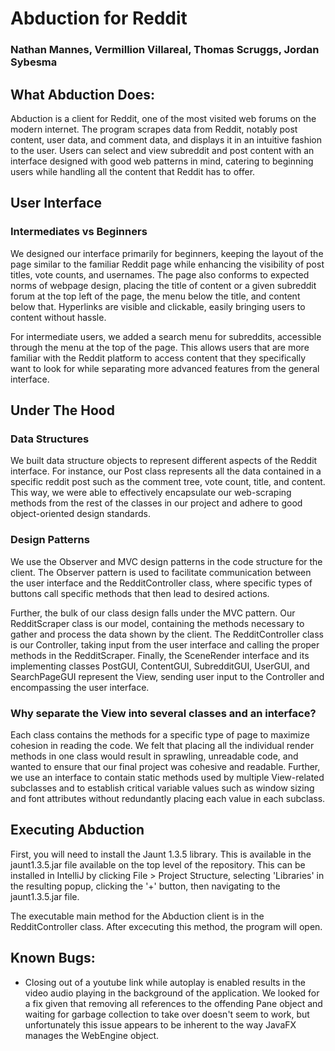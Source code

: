 # Abduction for Reddit
### Nathan Mannes, Vermillion Villareal, Thomas Scruggs, Jordan Sybesma

## What Abduction Does:

Abduction is a client for Reddit, one of the most visited web forums on the modern internet.  The program scrapes data from Reddit, notably post content, user data, and comment data, and displays it in an intuitive fashion to the user.  Users can select and view subreddit and post content with an interface designed with good web patterns in mind, catering to beginning users while handling all the content that Reddit has to offer.

## User Interface

### Intermediates vs Beginners

We designed our interface primarily for beginners, keeping the layout of the page similar to the familiar Reddit page while enhancing the visibility of post titles, vote counts, and usernames.  The page also conforms to expected norms of webpage design, placing the title of content or a given subreddit forum at the top left of the page, the menu below the title, and content below that.  Hyperlinks are visible and clickable, easily bringing users to content without hassle.

For intermediate users, we added a search menu for subreddits, accessible through the menu at the top of the page.  This allows users that are more familiar with the Reddit platform to access content that they specifically want to look for while separating more advanced features from the general interface.

## Under The Hood

### Data Structures

We built data structure objects to represent different aspects of the Reddit interface.  For instance, our Post class represents all the data contained in a specific reddit post such as the comment tree, vote count, title, and content.  This way, we were able to effectively encapsulate our web-scraping methods from the rest of the classes in our project and adhere to good object-oriented design standards.

### Design Patterns

We use the Observer and MVC design patterns in the code structure for the client.  The Observer pattern is used to facilitate communication between the user interface and the RedditController class, where specific types of buttons call specific methods that then lead to desired actions.

Further, the bulk of our class design falls under the MVC pattern.  Our RedditScraper class is our model, containing the methods necessary to gather and process the data shown by the client.  The RedditController class is our Controller, taking input from the user interface and calling the proper methods in the RedditScraper.  Finally, the SceneRender interface and its implementing classes PostGUI, ContentGUI, SubredditGUI, UserGUI, and SearchPageGUI represent the View, sending user input to the Controller and encompassing the user interface.

### Why separate the View into several classes and an interface?

Each class contains the methods for a specific type of page to maximize cohesion in reading the code.  We felt that placing all the individual render methods in one class would result in sprawling, unreadable code, and wanted to ensure that our final project was cohesive and readable.  Further, we use an interface to contain static methods used by multiple View-related subclasses and to establish critical variable values such as window sizing and font attributes without redundantly placing each value in each subclass.

## Executing Abduction

First, you will need to install the Jaunt 1.3.5 library.  This is available in the jaunt1.3.5.jar file available on the top level of the repository.  This can be installed in IntelliJ by clicking File > Project Structure, selecting 'Libraries' in the resulting popup, clicking the '+' button, then navigating to the jaunt1.3.5.jar file.

The executable main method for the Abduction client is in the RedditController class.  After excecuting this method, the program will open.

## Known Bugs:

* Closing out of a youtube link while autoplay is enabled results in the video audio playing in the background of the application.  We looked for a fix given that removing all references to the offending Pane object and waiting for garbage collection to take over doesn't seem to work, but unfortunately this issue appears to be inherent to the way JavaFX manages the WebEngine object.
